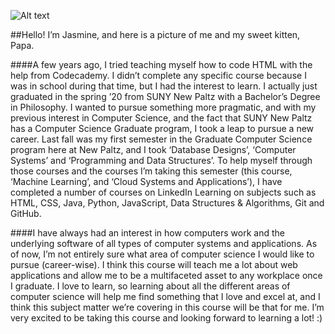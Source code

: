 ![Alt text](F4892AE0-6987-484E-87AC-2FDCCABA4F61.jpeg)

##Hello! I’m Jasmine, and here is a picture of me and my sweet kitten, Papa.   		  

####A few years ago, I tried teaching myself how to code HTML with the help from Codecademy. I didn’t complete any specific course because I was in school during that time, but I had the interest to learn. I actually just graduated in the spring ’20 from SUNY New Paltz with a Bachelor’s Degree in Philosophy. I wanted to pursue something more pragmatic, and with my previous interest in Computer Science, and the fact that SUNY New Paltz has a Computer Science Graduate program, I took a leap to pursue a new career. Last fall was my first semester in the Graduate Computer Science program here at New Paltz, and I took ‘Database Designs’, ‘Computer Systems’ and ‘Programming and Data Structures’. To help myself through those courses and the courses I’m taking this semester (this course, ‘Machine Learning’, and ‘Cloud Systems and Applications’), I have completed a number of courses on LinkedIn Learning on subjects such as HTML, CSS, Java, Python, JavaScript, Data Structures & Algorithms, Git and GitHub. 


####I have always had an interest in how computers work and the underlying software of all types of computer systems and applications. As of now, I’m not entirely sure what area of computer science I would like to pursue (career-wise). I think this course will teach me a lot about web applications and allow me to be a multifaceted asset to any workplace once I graduate. I love to learn, so learning about all the different areas of computer science will help me find something that I love and excel at, and I think this subject matter we’re covering in this course will be that for me. I’m very excited to be taking this course and looking forward to learning a lot! :)
